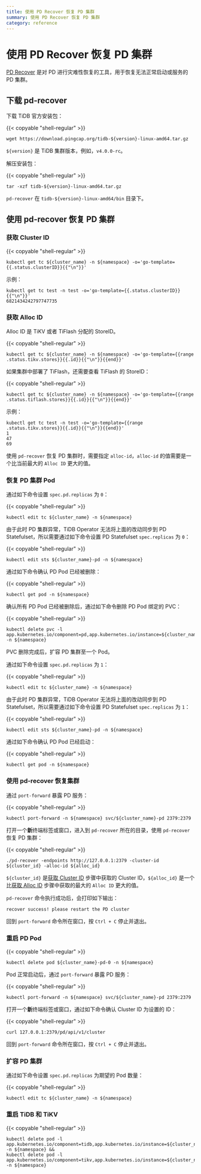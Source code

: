 ```yaml
---
title: 使用 PD Recover 恢复 PD 集群
summary: 使用 PD Recover 恢复 PD 集群
category: reference
---
```


# 使用 PD Recover 恢复 PD 集群

[PD Recover](https://pingcap.com/docs-cn/stable/reference/tools/pd-recover) 是对 PD 进行灾难性恢复的工具，用于恢复无法正常启动或服务的 PD 集群。

## 下载 pd-recover

下载 TiDB 官方安装包：

{{< copyable "shell-regular" >}}

```
wget https://download.pingcap.org/tidb-${version}-linux-amd64.tar.gz
```

`${version}` 是 TiDB 集群版本，例如，`v4.0.0-rc`。

解压安装包：

{{< copyable "shell-regular" >}}

```
tar -xzf tidb-${version}-linux-amd64.tar.gz
```

`pd-recover` 在 `tidb-${version}-linux-amd64/bin` 目录下。

## 使用 pd-recover 恢复 PD 集群

### 获取 Cluster ID

{{< copyable "shell-regular" >}}

```
kubectl get tc ${cluster_name} -n ${namespace} -o='go-template={{.status.clusterID}}{{"\n"}}'
```

示例：

```
kubectl get tc test -n test -o='go-template={{.status.clusterID}}{{"\n"}}'
6821434242797747735
```

### 获取 Alloc ID

Alloc ID 是 TiKV 或者 TiFlash 分配的 StoreID。

{{< copyable "shell-regular" >}}

```
kubectl get tc ${cluster_name} -n ${namespace} -o='go-template={{range .status.tikv.stores}}{{.id}}{{"\n"}}{{end}}'
```

如果集群中部署了 TiFlash，还需要查看 TiFlash 的 StoreID：

{{< copyable "shell-regular" >}}

```
kubectl get tc ${cluster_name} -n ${namespace} -o='go-template={{range .status.tiflash.stores}}{{.id}}{{"\n"}}{{end}}'
```

示例：

```
kubectl get tc test -n test -o='go-template={{range .status.tikv.stores}}{{.id}}{{"\n"}}{{end}}'
1
47
69
```

使用 `pd-recover` 恢复 PD 集群时，需要指定 `alloc-id`，`alloc-id` 的值需要是一个比当前最大的 `Alloc ID` 更大的值。

### 恢复 PD 集群 Pod

通过如下命令设置 `spec.pd.replicas` 为 `0`：

{{< copyable "shell-regular" >}}

```
kubectl edit tc ${cluster_name} -n ${namespace}
```

由于此时 PD 集群异常，TiDB Operator 无法将上面的改动同步到 PD Statefulset，所以需要通过如下命令设置 PD Statefulset `spec.replicas` 为 `0`：

{{< copyable "shell-regular" >}}

```
kubectl edit sts ${cluster_name}-pd -n ${namespace}
```

通过如下命令确认 PD Pod 已经被删除：

{{< copyable "shell-regular" >}}

```
kubectl get pod -n ${namespace}
```

确认所有 PD Pod 已经被删除后，通过如下命令删除 PD Pod 绑定的 PVC：

{{< copyable "shell-regular" >}}

```
kubectl delete pvc -l app.kubernetes.io/component=pd,app.kubernetes.io/instance=${cluster_name} -n ${namespace}
```

PVC 删除完成后，扩容 PD 集群至一个 Pod。

通过如下命令设置 `spec.pd.replicas` 为 `1`：

{{< copyable "shell-regular" >}}

```
kubectl edit tc ${cluster_name} -n ${namespace}
```

由于此时 PD 集群异常，TiDB Operator 无法将上面的改动同步到 PD Statefulset，所以需要通过如下命令设置 PD Statefulset `spec.replicas` 为 `1`：

{{< copyable "shell-regular" >}}

```
kubectl edit sts ${cluster_name}-pd -n ${namespace}
```

通过如下命令确认 PD Pod 已经启动：

{{< copyable "shell-regular" >}}

```
kubectl get pod -n ${namespace}
```

### 使用 pd-recover 恢复集群

通过 `port-forward` 暴露 PD 服务：

{{< copyable "shell-regular" >}}

```
kubectl port-forward -n ${namespace} svc/${cluster_name}-pd 2379:2379
```

打开一个**新**终端标签或窗口，进入到 `pd-recover` 所在的目录，使用 `pd-recover` 恢复 PD 集群：

{{< copyable "shell-regular" >}}

```
./pd-recover -endpoints http://127.0.0.1:2379 -cluster-id ${cluster_id} -alloc-id ${alloc_id}
```

`${cluster_id}` 是[获取 Cluster ID](#获取-cluster-id) 步骤中获取的 Cluster ID，`${alloc_id}` 是一个比[获取 Alloc ID](#获取-alloc-id) 步骤中获取的最大的 `Alloc ID` 更大的值。

`pd-recover` 命令执行成功后，会打印如下输出：

```
recover success! please restart the PD cluster
```

回到 `port-forward` 命令所在窗口，按 `Ctrl + C` 停止并退出。

### 重启 PD Pod

{{< copyable "shell-regular" >}}

```
kubectl delete pod ${cluster_name}-pd-0 -n ${namespace}
```

Pod 正常启动后，通过 `port-forward` 暴露 PD 服务：

{{< copyable "shell-regular" >}}

```
kubectl port-forward -n ${namespace} svc/${cluster_name}-pd 2379:2379
```

打开一个**新**终端标签或窗口，通过如下命令确认 Cluster ID 为设置的 ID：

{{< copyable "shell-regular" >}}

```
curl 127.0.0.1:2379/pd/api/v1/cluster
```

回到 `port-forward` 命令所在窗口，按 `Ctrl + C` 停止并退出。

### 扩容 PD 集群

通过如下命令设置 `spec.pd.replicas` 为期望的 Pod 数量：

{{< copyable "shell-regular" >}}

```
kubectl edit tc ${cluster_name} -n ${namespace}
```

### 重启 TiDB 和 TiKV

{{< copyable "shell-regular" >}}

```
kubectl delete pod -l app.kubernetes.io/component=tidb,app.kubernetes.io/instance=${cluster_name} -n ${namespace} && 
kubectl delete pod -l app.kubernetes.io/component=tikv,app.kubernetes.io/instance=${cluster_name} -n ${namespace}
```
